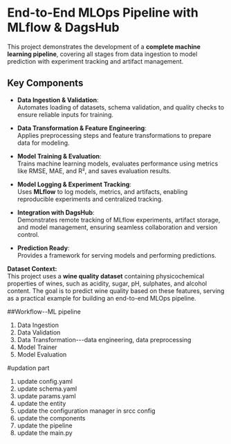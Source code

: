 # End-to-End MLOps Pipeline with MLflow & DagsHub

This project demonstrates the development of a **complete machine learning pipeline**, covering all stages from data ingestion to model prediction with experiment tracking and artifact management.

## Key Components

- **Data Ingestion & Validation**:  
  Automates loading of datasets, schema validation, and quality checks to ensure reliable inputs for training.

- **Data Transformation & Feature Engineering**:  
  Applies preprocessing steps and feature transformations to prepare data for modeling.

- **Model Training & Evaluation**:  
  Trains machine learning models, evaluates performance using metrics like RMSE, MAE, and R², and saves evaluation results.

- **Model Logging & Experiment Tracking**:  
  Uses **MLflow** to log models, metrics, and artifacts, enabling reproducible experiments and centralized tracking.

- **Integration with DagsHub**:  
  Demonstrates remote tracking of MLflow experiments, artifact storage, and model management, ensuring seamless collaboration and version control.

- **Prediction Ready**:  
  Provides a framework for serving models and performing predictions.

 **Dataset Context:**  
 This project uses a **wine quality dataset** containing physicochemical properties of wines, such as acidity, sugar, pH, sulphates, and alcohol          content. The goal is to predict wine quality based on these features, serving as a practical example for building an end-to-end MLOps pipeline.



##Workflow--ML pipeline

1. Data Ingestion
2. Data Validation
3. Data Transformation---data engineering, data preprocessing
4. Model Trainer
5. Model Evaluation

#updation part

1. update config.yaml
2. update schema.yaml
3. update params.yaml
4. update the entity
5.  update the configuration manager in srcc config
6. update the components
7. update the pipeline
8. update the main.py
